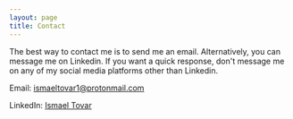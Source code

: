 ```yaml
---
layout: page
title: Contact
---
```


The best way to contact me is to send me an email. Alternatively, you can message me on Linkedin. If you want a quick response, don't message me on any of my social media platforms other than Linkedin.

Email: [ismaeltovar1@protonmail.com](mailto:ismaeltovar1@protonmail.com)

LinkedIn: [Ismael Tovar](https://www.linkedin.com/in/ismael-tovar-900519217/)
